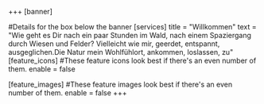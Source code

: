 +++
[banner]

#Details for the box below the banner
[services]
  title = "Willkommen"
  text = "Wie geht es Dir nach ein paar Stunden im Wald, nach einem Spaziergang durch Wiesen und Felder? Vielleicht wie mir, geerdet, entspannt, ausgeglichen.Die Natur mein Wohlfühlort, ankommen, loslassen, zu"
[feature_icons]
  #These feature icons look best if there's an even number of them.
  enable = false

[feature_images]
#These feature images look best if there's an even number of them.
  enable = false
+++
